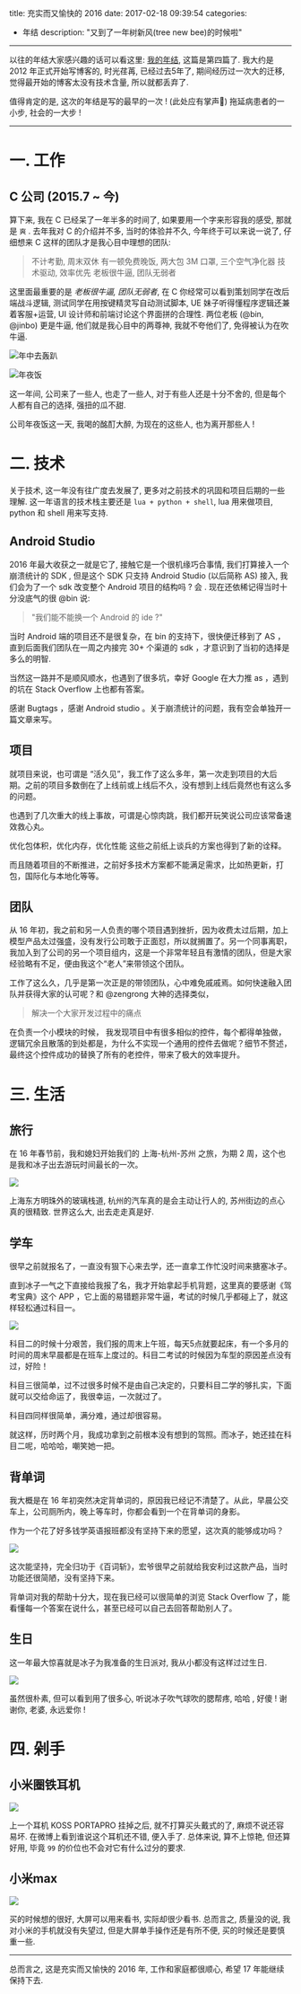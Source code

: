 title: 充实而又愉快的 2016
date: 2017-02-18 09:39:54
categories:
- 年结
description: "又到了一年树新风(tree new bee)的时候啦"
---

以往的年结大家感兴趣的话可以看这里: [我的年结][1], 这篇是第四篇了. 我大约是 2012 年正式开始写博客的, 时光荏苒, 已经过去5年了, 期间经历过一次大的迁移, 觉得最开始的博客太没有技术含量, 所以就都丢弃了. 

值得肯定的是, 这次的年结是写的最早的一次 ! (此处应有掌声👏) 拖延病患者的一小步, 社会的一大步 !


---

# 一. 工作

## C 公司 (2015.7 ~ 今)

算下来, 我在 C 已经呆了一年半多的时间了, 如果要用一个字来形容我的感受, 那就是 `爽` . 去年我对 C 的介绍并不多, 当时的体验并不久, 今年终于可以来说一说了, 仔细想来 C 这样的团队才是我心目中理想的团队:

> 不计考勤, 周末双休
> 有一顿免费晚饭, 两大包 3M 口罩, 三个空气净化器
> 技术驱动, 效率优先
> 老板很牛逼, 团队无弱者

这里面最重要的是 *老板很牛逼, 团队无弱者*, 在 C 你经常可以看到策划同学在改后端战斗逻辑, 测试同学在用按键精灵写自动测试脚本, UE 妹子听得懂程序逻辑还兼着客服+运营, UI 设计师和前端讨论这个界面拼的合理性. 两位老板 (@bin, @jinbo) 更是牛逼, 他们就是我心目中的两尊神, 我就不夸他们了, 免得被认为在吹牛逼.

![年中去轰趴][3]

![年夜饭][2]

这一年间, 公司来了一些人, 也走了一些人, 对于有些人还是十分不舍的, 但是每个人都有自己的选择, 强扭的瓜不甜. 

公司年夜饭这一天, 我喝的酩酊大醉, 为现在的这些人, 也为离开那些人 !

# 二. 技术

关于技术, 这一年没有往广度去发展了, 更多对之前技术的巩固和项目后期的一些理解. 这一年语言的技术栈主要还是 `lua + python + shell`, lua 用来做项目, python 和 shell 用来写支持.

## Android Studio

2016 年最大收获之一就是它了, 接触它是一个很机缘巧合事情, 我们打算接入一个崩溃统计的 SDK , 但是这个 SDK 只支持 Android Studio (以后简称 AS) 接入, 我们会为了一个 sdk 改变整个 Android 项目的结构吗 ? 会 . 现在还依稀记得当时十分没底气的很 @bin 说: 

> "我们能不能换一个 Android 的 ide ?"

当时 Android 端的项目还不是很复杂，在 bin 的支持下，很快便迁移到了 AS ，直到后面我们团队在一周之内接完 30+ 个渠道的 sdk ，才意识到了当初的选择是多么的明智.

当然这一路并不是顺风顺水，也遇到了很多坑，幸好 Google 在大力推 as ，遇到的坑在 Stack Overflow 上也都有答案。

感谢 Bugtags ，感谢 Android studio 。关于崩溃统计的问题，我有空会单独开一篇文章来写。


## 项目

就项目来说，也可谓是 “活久见”，我工作了这么多年，第一次走到项目的大后期。之前的项目多数倒在了上线前或上线后不久，没有想到上线后竟然也有这么多的问题。

也遇到了几次重大的线上事故，可谓是心惊肉跳，我们都开玩笑说公司应该常备速效救心丸。

优化包体积，优化内存，优化性能 这些之前纸上谈兵的方案也得到了新的诠释。

而且随着项目的不断推进，之前好多技术方案都不能满足需求，比如热更新，打包，国际化与本地化等等。

## 团队

从 16 年初，我之前和另一人负责的哪个项目遇到挫折，因为收费太过后期，加上模型产品太过强盛，没有发行公司敢于正面怼，所以就搁置了。另一个同事离职，我加入到了公司的另一个项目组内，这是一个非常年轻且有激情的团队，但是大家经验略有不足，便由我这个“老人”来带领这个团队。

工作了这么久，几乎是第一次正是的带领团队，心中难免戚戚焉。如何快速融入团队并获得大家的认可呢？和 @zengrong 大神的选择类似，

> 解决一个大家开发过程中的痛点

在负责一个小模块的时候， 我发现项目中有很多相似的控件，每个都得单独做，逻辑冗余且散落的到处都是，为什么不实现一个通用的控件去做呢？细节不赘述，最终这个控件成功的替换了所有的老控件，带来了极大的效率提升。

# 三. 生活

## 旅行

在 16 年春节前，我和媳妇开始我们的 上海-杭州-苏州 之旅，为期 2 周，这个也是我和冰子出去游玩时间最长的一次。

![][10]

上海东方明珠外的玻璃栈道, 杭州的汽车真的是会主动让行人的, 苏州街边的点心真的很精致. 世界这么大, 出去走走真是好.

## 学车

很早之前就报名了，一直没有狠下心来去学，还一直拿工作忙没时间来搪塞冰子。

直到冰子一气之下直接给我报了名，我才开始拿起手机背题，这里真的要感谢《驾考宝典》这个 APP ，它上面的易错题非常牛逼，考试的时候几乎都碰上了，就这样轻松通过科目一。

![][8]

科目二的时候十分艰苦，我们报的周末上午班，每天5点就要起床，有一个多月的时间的周末早晨都是在班车上度过的。科目二考试的时候因为车型的原因差点没有过，好险！

科目三很简单，过不过很多时候不是由自己决定的，只要科目二学的够扎实，下面就可以交给命运了，我很幸运，一次就过了。

科目四同样很简单，满分难，通过却很容易。

就这样，历时两个月，我成功拿到之前根本没有想到的驾照。而冰子，她还挂在科目二呢，哈哈哈，嘲笑她一把。

## 背单词

我大概是在 16 年初突然决定背单词的，原因我已经记不清楚了。从此，早晨公交车上，公司厕所内，晚上等车时，你都会看到一个在背单词的身影。

作为一个花了好多钱学英语报班都没有坚持下来的愿望，这次真的能够成功吗？

![][9]

这次能坚持，完全归功于《百词斩》，宏爷很早之前就给我安利过这款产品，当时功能还很简陋，没有坚持下来。

背单词对我的帮助十分大，现在我已经可以很简单的浏览 Stack Overflow 了，能看懂每一个答案在说什么，甚至已经可以自己去回答帮助别人了。

## 生日

这一年最大惊喜就是冰子为我准备的生日派对, 我从小都没有这样过过生日. 

![][11]

虽然很朴素, 但可以看到用了很多心, 听说冰子吹气球吹的腮帮疼, 哈哈 , 好傻 ! 谢谢你, 老婆, 永远爱你 !

# 四. 剁手

## 小米圈铁耳机

![][6]

上一个耳机 KOSS PORTAPRO 挂掉之后, 就不打算买头戴式的了, 麻烦不说还容易坏. 在微博上看到谁说这个耳机还不错, 便入手了. 总体来说, 算不上惊艳, 但还算好用, 毕竟 `99` 的价位也不会对它有什么过分的要求.

## 小米max

![][7]

买的时候想的很好, 大屏可以用来看书, 实际却很少看书. 总而言之, 质量没的说, 我对小米的手机就没有失望过, 但是大屏单手操作还是有所不便, 买的时候还是要慎重一些.


---

总而言之, 这是充实而又愉快的 2016 年, 工作和家庭都很顺心, 希望 17 年能继续保持下去. 

[1]: http://blog.justbilt.com/categories/%E5%B9%B4%E7%BB%93/
[2]: https://ww3.sinaimg.cn/large/006tNc79ly1fcufg12hhjj30zk0qo0xq.jpg
[3]: https://ww4.sinaimg.cn/large/006tNc79ly1fcufng11glj30zk0qdact.jpg
[4]: http://blog.justbilt.com/categories/quick-cocos2d-x/
[5]: https://ww1.sinaimg.cn/large/006tNc79ly1fcuga2oqb3j30jh0guad0.jpg
[6]: https://ww2.sinaimg.cn/large/006tNc79ly1fcuxwqotzcj30qd0zkq4e.jpg
[7]: https://ww4.sinaimg.cn/large/006tNc79ly1fcuzds4awbj30zk0qota8.jpg
[8]: https://ww2.sinaimg.cn/large/006tNc79ly1fcuzlkei9nj30zk0qon0u.jpg
[9]: https://ww1.sinaimg.cn/large/006tNc79ly1fcuzpmd3y5j30k00zkgnl.jpg
[10]: https://ww2.sinaimg.cn/large/006tNc79ly1fcuzylbg29j30qd0zkjt3.jpg
[11]: https://ww2.sinaimg.cn/large/006tNc79ly1fcv02ph5dzj30zk0qowgn.jpg

